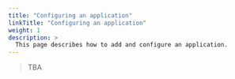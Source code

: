 ```yaml
---
title: "Configuring an application"
linkTitle: "Configuring an application"
weight: 1
description: >
  This page describes how to add and configure an application.
---
```


> TBA
